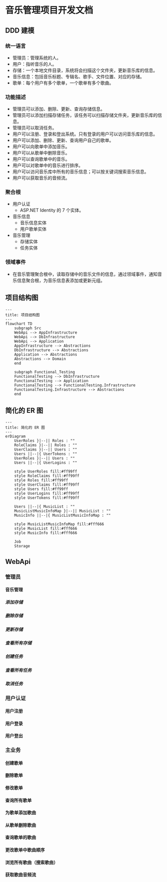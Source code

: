 # 音乐管理项目开发文档

## DDD 建模
### 统一语言
* 管理员：管理系统的人。
* 用户：指听音乐的人。
* 存储：一个本地文件目录，系统将会扫描这个文件夹，更新音乐库的信息。
* 音乐信息：包括音乐标题、专辑名、歌手、文件位置、对应的存储。
* 歌单：每个用户有多个歌单，一个歌单有多个歌曲。

### 功能描述
* 管理员可以添加、删除、更新、查询存储信息。
* 管理员可以添加扫描存储任务，该任务可以扫描存储文件夹，更新音乐库的信息。
* 管理员可以取消任务。
* 用户可以注册、登录和登出系统。只有登录的用户可以访问音乐库的信息。
* 用户可以添加、删除、更新、查询用户自己的歌单。
* 用户可以向歌单中添加音乐。
* 用户可以从歌单中删除音乐。
* 用户可以查询歌单中的音乐。
* 用户可以对歌单中的音乐进行排序。
* 用户可以访问音乐库中所有的音乐信息；可以按关键词搜索音乐信息。
* 用户可以获取音乐的音频流。

### 聚合根
* 用户认证
    * ASP\.NET Identity 的 7 个实体。
* 音乐信息
    * 音乐信息实体
    * 用户歌单实体
* 音乐管理
    * 存储实体
    * 任务实体

### 领域事件
* 在音乐管理聚合根中，读取存储中的音乐文件的信息，通过领域事件，通知音乐信息聚合根，为音乐信息表添加或更新元组。

## 项目结构图
```mermaid
---
title: 项目结构图
---
flowchart TD
    subgraph Src
    WebApi --> AppInfrastructure
    WebApi --> DbInfrastructure
    WebApi --> Application
    AppInfrastructure --> Abstractions
    DbInfrastructure --> Abstractions
    Application --> Abstractions
    Abstractions --> Domain
    end

    subgraph Functional_Testing
    FunctionalTesting --> DbInfrastructure
    FunctionalTesting --> Application
    FunctionalTesting --> FunctionalTesting.Infrastructure
    FunctionalTesting.Infrastructure --> Abstractions
    end
```

## 简化的 ER 图
```mermaid
---
title: 简化的 ER 图
---
erDiagram
    UserRoles }|--|| Roles : ""
    RoleClaims }|--|| Roles : ""
    UserClaims }|--|| Users : ""
    Users ||--|{ UserTokens : ""
    UserRoles }|--|| Users : ""
    Users ||--|{ UserLogins : ""

    style UserRoles fill:#ff99ff
    style RoleClaims fill:#ff99ff
    style Roles fill:#ff99ff
    style UserClaims fill:#ff99ff
    style Users fill:#ff99ff
    style UserLogins fill:#ff99ff
    style UserTokens fill:#ff99ff

    Users ||--|{ MusicList : ""
    MusicListMusicInfoMap }|--|| MusicList : ""
    MusicInfo ||--|{ MusicListMusicInfoMap : ""

    style MusicListMusicInfoMap fill:#fff666
    style MusicList fill:#fff666
    style MusicInfo fill:#fff666

    Job
    Storage
```

## WebApi
### 管理员
#### 音乐管理
##### 添加存储

##### 删除存储

##### 更新存储

##### 查看所有存储

##### 创建任务

##### 查看所有任务

##### 取消任务

### 用户认证
#### 用户注册

#### 用户登录

#### 用户登出

### 主业务
#### 创建歌单

#### 删除歌单

#### 修改歌单

#### 查询所有歌单

#### 为歌单添加歌曲

#### 从歌单删除歌曲

#### 查询歌单的歌曲

#### 更改歌单中歌曲顺序

#### 浏览所有歌曲（搜索歌曲）

#### 获取歌曲音频流
